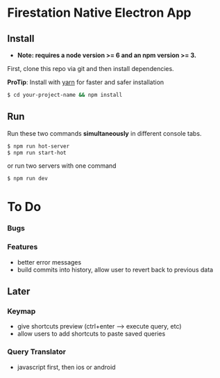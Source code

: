 # Firestation Native Electron App

## Install

* **Note: requires a node version >= 6 and an npm version >= 3.**

First, clone this repo via git and then install dependencies.

**ProTip**: Install with [yarn](https://github.com/yarnpkg/yarn) for faster and safer installation

```bash
$ cd your-project-name && npm install
```

## Run

Run these two commands __simultaneously__ in different console tabs.

```bash
$ npm run hot-server
$ npm run start-hot
```

or run two servers with one command

```bash
$ npm run dev
```

# To Do

### Bugs

### Features
* better error messages
* build commits into history, allow user to revert back to previous data

## Later

### Keymap
* give shortcuts preview (ctrl+enter --> execute query, etc)
* allow users to add shortcuts to paste saved queries

### Query Translator
* javascript first, then ios or android